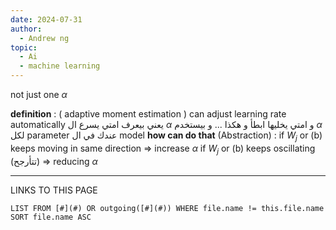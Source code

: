 ```yaml
---
date: 2024-07-31
author:
  - Andrew ng
topic:
  - Ai
  - machine learning
---
```

not just one $\alpha$

**definition** : ( adaptive moment estimation  )  can adjust learning rate automatically 
يعني بيعرف امتي يسرع ال $\alpha$ و امتي يخليها ابطأ و هكذا ... 
و بيستخدم $\alpha$ لكل parameter عندك في ال model 
**how can do that** (Abstraction) : 
if $W_{j}$ or (b) keeps moving in same direction => increase $\alpha$
if $W_{j}$ or (b) keeps oscillating (تتأرجح)  => reducing $\alpha$


----
LINKS TO THIS PAGE 
```dataview
LIST FROM [#](#) OR outgoing([#](#)) WHERE file.name != this.file.name SORT file.name ASC
```

